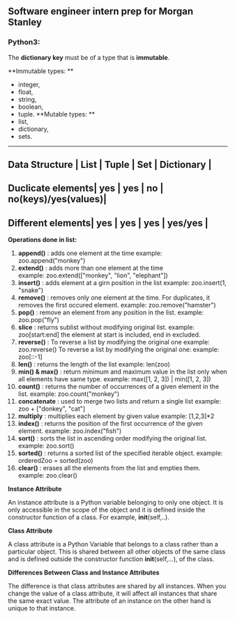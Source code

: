 ## Software engineer intern prep for Morgan Stanley

### Python3:
The **dictionary key** must be of a type that is **immutable**. 

**Immutable types: **
- integer, 
- float, 
- string,
- boolean,
- tuple. 
**Mutable types: **
- list, 
- dictionary, 
- sets.

---------------------------------------------------------------------
Data Structure    |  List  |  Tuple  |  Set  |  Dictionary          |
---------------------------------------------------------------------
Duclicate elements|  yes   |   yes   |  no   |  no(keys)/yes(values)|
---------------------------------------------------------------------
Different elements|  yes   |   yes   |  yes  |  yes/yes             |
---------------------------------------------------------------------

**Operations done in list:**
1. **append()** : adds one element at the time
example: zoo.append("monkey")  
2. **extend()** : adds more than one element at the time  
example: zoo.extend(["monkey", "lion", "elephant"])
3. **insert()** : adds element at a girn position in the list
example: zoo.insert(1, "snake")
4. **remove()** : removes only one element at the time. For duplicates, it removes the first occured element.
example: zoo.remove("hamster")
5. **pop()** : remove an element from any position in the list.
example: zoo.pop("fly")
6. **slice** : returns sublist without modifying original list.
example: zoo[start:end] the element at start is included, end in excluded.
7. **reverse()** : To reverse a list by modifying the original one
example: zoo.reverse()
To reverse a list by modifying the original one:
example: zoo[::-1]
8. **len()** : returns the length of the list
example: len(zoo) 
9. **min() & max()** : return minimum and maximum value in the list only when all elements have same type.
example: max([1, 2, 3]) | min([1, 2, 3])
10. **count()** : returns the number of occurrences of a given element in the list.
example: zoo.count("monkey")
11. **concatenate** : used to merge two lists and return a single list
example: zoo + ["donkey", "cat"]  
12. **multiply** : multiplies each element by given value
example: [1,2,3]*2
13. **index()** : returns the position of the first occurrence of the given element.
example: zoo.index("fish")
14. **sort()** : sorts the list in ascending order modifying the original list.
example: zoo.sort()
15. **sorted()** : returns a sorted list of the specified iterable object.
example: orderedZoo = sorted(zoo)
17. **clear()** :  erases all the elements from the list and empties them.
example: zoo.clear()


**Instance Attribute**

An instance attribute is a Python variable belonging to only one object. It is only accessible in the scope of the object and it is defined inside the constructor function of a class. For example, __init__(self,..).

**Class Attribute**

A class attribute is a Python Variable that belongs to a class rather than a particular object. This is shared between all other objects of the same class and is defined outside the constructor function __init__(self,…), of the class.

**Differences Between Class and Instance Attributes**

The difference is that class attributes are shared by all instances. When you change the value of a class attribute, it will affect all instances that share the same exact value. The attribute of an instance on the other hand is unique to that instance.
